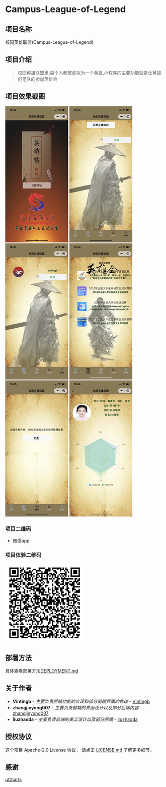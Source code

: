 <!--
 * @Date: 2020-11-13 18:37:57
 * @LastEditors: Vinting
 * @LastEditTime: 2020-11-13 20:14:38
-->
# Campus-League-of-Legend
## 项目名称
校园英雄联盟(Campus-League-of-Legend)
## 项目介绍
> 校园英雄联盟里,每个人都被虚拟为一个英雄,小程序的主要功能就是让英雄们组队的参加英雄会

## 项目效果截图
![](example/images/1.PNG)
![](example/images/2.PNG)
![](example/images/3.PNG)
![](example/images/4.PNG)
![](example/images/5.PNG)
![](example/images/6.PNG)


### 项目二维码

- 微信app

### 项目体验二维码
![](example/images/qrcode.PNG)
## 部署方法

具体查看部署方法[DEPLOYMENT.md](DEPLOYMENT.md)

## 关于作者

* **Vintingb** - *主要负责后端功能的实现和部分前端界面的修改* - [Vintingb](https://github.com/vintingb)
* **zhangjinyong007** - *主要负责前端的界面设计以及部分后端内容* - [zhangjinyong007](https://github.com/zhangjinyong007)
* **liuzhaoda** - *主要负责前端的美工设计以及部分后端* - [liuzhaoda](https://github.com/liuzhaoda)

## 授权协议

这个项目 Apache-2.0 License 协议， 请点击 [LICENSE.md](LICENSE) 了解更多细节。

## 感谢
[uCharts](https://gitee.com/uCharts/uCharts)
